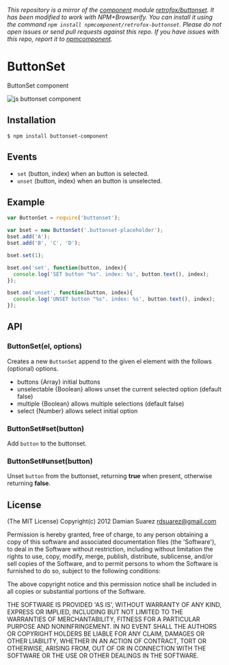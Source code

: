 *This repository is a mirror of the [component](http://component.io) module [retrofox/buttonset](http://github.com/retrofox/buttonset). It has been modified to work with NPM+Browserify. You can install it using the command `npm install npmcomponent/retrofox-buttonset`. Please do not open issues or send pull requests against this repo. If you have issues with this repo, report it to [npmcomponent](https://github.com/airportyh/npmcomponent).*

# ButtonSet

  ButtonSet component

  ![js buttonset
  component](http://f.cl.ly/items/2T2j301q1M0K0P3a1h21/Screen%20Shot%202012-09-19%20at%206.01.08%20PM.png)

## Installation

```
$ npm install buttonset-component
```

## Events

  - `set` (button, index) when an button is selected.
  - `unset` (button, index) when an button is unselected.

## Example

```js
var ButtonSet = require('buttonset');

var bset = new ButtonSet('.buttonset-placeholder');
bset.add('A');
bset.add('B', 'C', 'D');

bset.set(1);

bset.on('set', function(button, index){
  console.log('SET button "%s". index: %s', button.text(), index);
});

bset.on('unset', function(button, index){
  console.log('UNSET button "%s". index: %s', button.text(), index);
});
```

## API

### ButtonSet(el, options)

  Creates a new `ButtonSet` append to the given el element with the follows (optional) options.

  - buttons {Array} initial buttons
  - unselectable {Boolean} allows unset the current selected option (default false)
  - multiple {Boolean} allows multiple selections (default false)
  - select {Number} allows select initial option

### ButtonSet#set(button)

  Add `button` to the buttonset.

### ButtonSet#unset(button)

  Unset `button` from the buttonset, returning __true__ when present,
  otherwise returning __false__.

## License

(The MIT License)
Copyright(c) 2012 Damian Suarez <rdsuarez@gmail.com>

Permission is hereby granted, free of charge, to any person obtaining
a copy of this software and associated documentation files (the
'Software'), to deal in the Software without restriction, including
without limitation the rights to use, copy, modify, merge, publish,
distribute, sublicense, and/or sell copies of the Software, and to
permit persons to whom the Software is furnished to do so, subject to
the following conditions:

The above copyright notice and this permission notice shall be
included in all copies or substantial portions of the Software.

THE SOFTWARE IS PROVIDED 'AS IS', WITHOUT WARRANTY OF ANY KIND,
EXPRESS OR IMPLIED, INCLUDING BUT NOT LIMITED TO THE WARRANTIES OF
MERCHANTABILITY, FITNESS FOR A PARTICULAR PURPOSE AND NONINFRINGEMENT.
IN NO EVENT SHALL THE AUTHORS OR COPYRIGHT HOLDERS BE LIABLE FOR ANY
CLAIM, DAMAGES OR OTHER LIABILITY, WHETHER IN AN ACTION OF CONTRACT,
TORT OR OTHERWISE, ARISING FROM, OUT OF OR IN CONNECTION WITH THE
SOFTWARE OR THE USE OR OTHER DEALINGS IN THE SOFTWARE.
